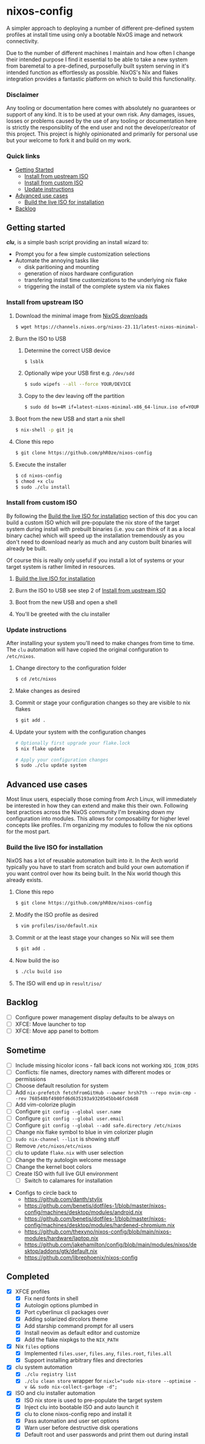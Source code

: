 # nixos-config
A simpler approach to deploying a number of different pre-defined system profiles at install time 
using only a bootable NixOS image and network connectivity.

Due to the number of different machines I maintain and how often I change their intended purpose I 
find it essential to be able to take a new system from baremetal to a pre-defined, purposefully built 
system serving in it's intended function as effortlessly as possible. NixOS's Nix and flakes 
integration provides a fantastic platform on which to build this functionality.

### Disclaimer
Any tooling or documentation here comes with absolutely no guarantees or support of any kind. It is 
to be used at your own risk. Any damages, issues, losses or problems caused by the use of any tooling 
or documentation here is strictly the responsiblity of the end user and not the developer/creator of 
this project. This project is highly opinionated and primarily for personal use but your welcome to 
fork it and build on my work.

### Quick links
* [Getting Started](#getting-started)
  * [Install from upstream ISO](#install-from-upstream-iso)
  * [Install from custom ISO](#install-from-custom-iso)
  * [Update instructions](#update-instructions)
* [Advanced use cases](#advanced-use-cases)
  * [Build the live ISO for installation](#build-the-live-iso-for-installation)
* [Backlog](#backlog)

## Getting started
***clu***, is a simple bash script providing an install wizard to:

* Prompt you for a few simple customization selections
* Automate the annoying tasks like
  * disk paritioning and mounting
  * generation of nixos hardware configuration
  * transfering install time customizations to the underlying nix flake
  * triggering the install of the complete system via nix flakes

### Install from upstream ISO

1. Download the minimal image from [NixOS downloads](https://nixos.org/download.html#nixos-iso)
   ```bash
   $ wget https://channels.nixos.org/nixos-23.11/latest-nixos-minimal-x86_64-linux.iso
   ```

2. Burn the ISO to USB 
   1. Determine the correct USB device
      ```bash
      $ lsblk
      ```
   2. Optionally wipe your USB first e.g. `/dev/sdd`
      ```bash
      $ sudo wipefs --all --force YOUR/DEVICE
      ```
   3. Copy to the dev leaving off the partition
      ```bash
      $ sudo dd bs=4M if=latest-nixos-minimal-x86_64-linux.iso of=YOUR/DEVICE status=progress conv=fsync oflag=direct
      ```

3. Boot from the new USB and start a nix shell
   ```bash
   $ nix-shell -p git jq
   ```

4. Clone this repo
   ```bash
   $ git clone https://github.com/phR0ze/nixos-config
   ```

5. Execute the installer
   ```bash
   $ cd nixos-config
   $ chmod +x clu
   $ sudo ./clu install
   ```

### Install from custom ISO
By following the [Build the live ISO for installation](#build-the-live-iso-for-installation) section 
of this doc you can build a custom ISO which will pre-populate the nix store of the target system 
during install with prebuilt binaries (i.e. you can think of it as a local binary cache) which will 
speed up the installation tremendously as you don't need to download nearly as much and any custom 
built binaries will already be built.

Of course this is really only useful if you install a lot of systems or your target system is rather 
limited in resources.

1. [Build the live ISO for installation](#build-the-live-iso-for-installation)

2. Burn the ISO to USB see step 2 of [Install from upstream ISO](#install-from-upstream-iso)

3. Boot from the new USB and open a shell

4. You'll be greeted with the clu installer

### Update instructions
After installing your system you'll need to make changes from time to time. The `clu` automation will 
have copied the original configuration to `/etc/nixos`.

1. Change directory to the configuration folder
   ```bash
   $ cd /etc/nixos
   ```

2. Make changes as desired
  
3. Commit or stage your configuration changes so they are visible to nix flakes
   ```bash
   $ git add .
   ```

4. Update your system with the configuration changes
   ```bash
   # Optionally first upgrade your flake.lock
   $ nix flake update

   # Apply your configuration changes
   $ sudo ./clu update system
   ```

## Advanced use cases
Most linux users, especially those coming from Arch Linux, will immediately be interested in how they 
can extend and make this their own. Following best practices across the NixOS community I'm breaking 
down my configuration into modules. This allows for composability for higher level concepts like 
profiles. I'm organizing my modules to follow the nix options for the most part.

### Build the live ISO for installation
NixOS has a lot of reusable automation built into it. In the Arch world typically you have to start 
from scratch and build your own automation if you want control over how its being built. In the Nix 
world though this already exists.

1. Clone this repo
   ```bash
   $ git clone https://github.com/phR0ze/nixos-config
   ```

2. Modify the ISO profile as desired
   ```bash
   $ vim profiles/iso/default.nix
   ```

3. Commit or at the least stage your changes so Nix will see them
   ```bash
   $ git add .
   ```

4. Now build the iso
   ```bash
   $ ./clu build iso
   ```

5. The ISO will end up in `result/iso/`

## Backlog
* [ ] Configure power management display defaults to be always on
* [ ] XFCE: Move launcher to top
* [ ] XFCE: Move app panel to bottom

## Sometime
* [ ] Include missing hicolor icons - fall back icons not working `XDG_ICON_DIRS`
* [ ] Conflicts: file names, directory names with different modes or permissions
* [ ] Choose default resolution for system
* [ ] Add `nix-prefetch fetchFromGitHub --owner hrsh7th --repo nvim-cmp --rev 768548bf4980fd6d635193a9320545bb46fcb6d8`
* [ ] Add vim-colorize plugin
* [ ] Configure `git config --global user.name`
* [ ] Configure `git config --global user.email`
* [ ] Configure `git config --global --add safe.directory /etc/nixos`
* [ ] Change nix flake symbol to blue in vim colorizer plugin
* [ ] `sudo nix-channel --list` is showing stuff
* [ ] Remove `/etc/nixos/etc/nixos`
* [ ] clu to update `flake.nix` with user selection
* [ ] Change the tty autologin welcome message
* [ ] Change the kernel boot colors 
* [ ] Create ISO with full live GUI environment
  * [ ] Switch to calamares for installation

* Configs to circle back to
  * https://github.com/danth/stylix
  * https://github.com/benetis/dotfiles-1/blob/master/nixos-config/machines/desktop/modules/android.nix
  * https://github.com/benetis/dotfiles-1/blob/master/nixos-config/machines/desktop/modules/hardened-chromium.nix
  * https://github.com/thexyno/nixos-config/blob/main/nixos-modules/hardware/laptop.nix
  * https://github.com/jakehamilton/config/blob/main/modules/nixos/desktop/addons/gtk/default.nix
  * https://github.com/librephoenix/nixos-config

## Completed
* [x] XFCE profiles
  * [x] Fix nerd fonts in shell
  * [x] Autologin options plumbed in
  * [x] Port cyberlinux cli packages over
  * [x] Adding solarized dircolors theme
  * [x] Add starship command prompt for all users
  * [x] Install neovim as default editor and customize
  * [x] Add the flake nixpkgs to the `NIX_PATH`
* [x] Nix `files` options
  * [x] Implemented `files.user`, `files.any`, `files.root`, `files.all`
  * [x] Support installing arbitrary files and directories
* [x] clu system automation
  * [x] `./clu registry list`
  * [x] `./clu clean store` wrapper for `nixcl="sudo nix-store --optimise -v && sudo nix-collect-garbage -d";`
* [x] ISO and clu installer automation
  * [x] ISO nix store is used to pre-populate the target system
  * [x] Inject clu into bootable ISO and auto launch it
  * [x] clu to clone nixos-config repo and install it
  * [x] Pass automation and user set options
  * [x] Warn user before destructive disk operations
  * [x] Default root and user passwords and print them out during install

<!-- 
vim: ts=2:sw=2:sts=2
-->
